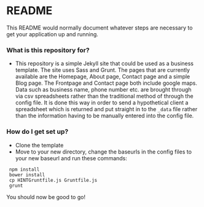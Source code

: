 # README #

This README would normally document whatever steps are necessary to get your application up and running.

### What is this repository for? ###

* This repository is a simple Jekyll site that could be used as a business template. The site uses Sass and Grunt. The pages that are currently available are the Homepage, About page, Contact page and a simple Blog page. The Frontpage and Contact page both include google maps. Data such as business name, phone number etc. are brought through via csv spreadsheets rather than the traditional method of through the config file. It is done this way in order to send a hypothetical client a spreadsheet which is returned and put straight in to the `_data` file rather than the information having to be manually entered into the config file.

### How do I get set up? ###

* Clone the template
* Move to your new directory, change the baseurls in the config files to your new baseurl and run these commands:

```
 npm install
 bower install
 cp HINTGruntfile.js Gruntfile.js
 grunt
```

You should now be good to go!
